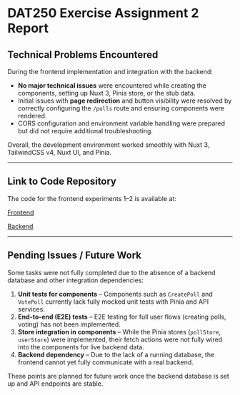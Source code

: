 # DAT250 Exercise Assignment 2 Report

## Technical Problems Encountered

During the frontend implementation and integration with the backend:

- **No major technical issues** were encountered while creating the components, setting up Nuxt 3, Pinia store, or the stub data.
- Initial issues with **page redirection** and button visibility were resolved by correctly configuring the `/polls` route and ensuring components were rendered.
- CORS configuration and environment variable handling were prepared but did not require additional troubleshooting.

Overall, the development environment worked smoothly with Nuxt 3, TailwindCSS v4, Nuxt UI, and Pinia.

---

## Link to Code Repository

The code for the frontend experiments 1–2 is available at:  

[Frontend](https://github.com/Mikeeexerxert/dat250-frontend)

[Backend](https://github.com/Mikeeexerxert/dat250)

---

## Pending Issues / Future Work

Some tasks were not fully completed due to the absence of a backend database and other integration dependencies:

1. **Unit tests for components** – Components such as `CreatePoll` and `VotePoll` currently lack fully mocked unit tests with Pinia and API services.
2. **End-to-end (E2E) tests** – E2E testing for full user flows (creating polls, voting) has not been implemented.
3. **Store integration in components** – While the Pinia stores (`pollStore`, `userStore`) were implemented, their fetch actions were not fully wired into the components for live backend data.
4. **Backend dependency** – Due to the lack of a running database, the frontend cannot yet fully communicate with a real backend.

These points are planned for future work once the backend database is set up and API endpoints are stable.
